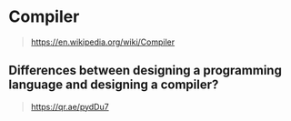 # Compiler

> <https://en.wikipedia.org/wiki/Compiler>

## Differences between designing a programming language and designing a compiler?

> <https://qr.ae/pydDu7>
